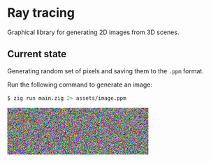 # Ray tracing

Graphical library for generating 2D images from 3D scenes.

## Current state

Generating random set of pixels and saving them to the `.ppm` format.

Run the following command to generate an image:

```bash
$ zig run main.zig 2> assets/image.ppm
```

![Generated image](./assets/image-converted.png)
